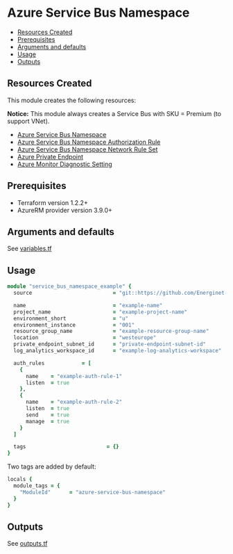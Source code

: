 # Azure Service Bus Namespace

- [Resources Created](#resources-created)
- [Prerequisites](#prerequisites)
- [Arguments and defaults](#arguments-and-defaults)
- [Usage](#usage)
- [Outputs](#outputs)

## Resources Created

This module creates the following resources:

**Notice:** This module always creates a Service Bus with SKU = Premium (to support VNet).

- [Azure Service Bus Namespace](https://registry.terraform.io/providers/hashicorp/azurerm/latest/docs/resources/servicebus_namespace)
- [Azure Service Bus Namespace Authorization Rule](https://registry.terraform.io/providers/hashicorp/azurerm/latest/docs/resources/servicebus_namespace_authorization_rule)
- [Azure Service Bus Namespace Network Rule Set](https://registry.terraform.io/providers/hashicorp/azurerm/latest/docs/resources/servicebus_namespace_network_rule_set)
- [Azure Private Endpoint](https://registry.terraform.io/providers/hashicorp/azurerm/latest/docs/resources/private_endpoint)
- [Azure Monitor Diagnostic Setting](https://registry.terraform.io/providers/hashicorp/azurerm/latest/docs/resources/monitor_diagnostic_setting)

## Prerequisites

- Terraform version 1.2.2+
- AzureRM provider version 3.9.0+

## Arguments and defaults

See [variables.tf](./variables.tf)

## Usage

```ruby
module "service_bus_namespace_example" {
  source                          = "git::https://github.com/Energinet-DataHub/geh-terraform-modules.git//azure/service_bus-namespace?ref=7.0.0"

  name                            = "example-name"
  project_name                    = "example-project-name"
  environment_short               = "u"
  environment_instance            = "001"
  resource_group_name             = "example-resource-group-name"
  location                        = "westeurope"
  private_endpoint_subnet_id      = "private-endpoint-subnet-id"
  log_analytics_workspace_id      = "example-log-analytics-workspace"

  auth_rules            = [
    {
      name    = "example-auth-rule-1"
      listen  = true
    },
    {
      name    = "example-auth-rule-2"
      listen  = true
      send    = true
      manage  = true
    }
  ]

  tags                          = {}
}
```

Two tags are added by default:

```ruby
locals {
  module_tags = {
    "ModuleId"      = "azure-service-bus-namespace"
  }
}
```

## Outputs

See [outputs.tf](./outputs.tf)

